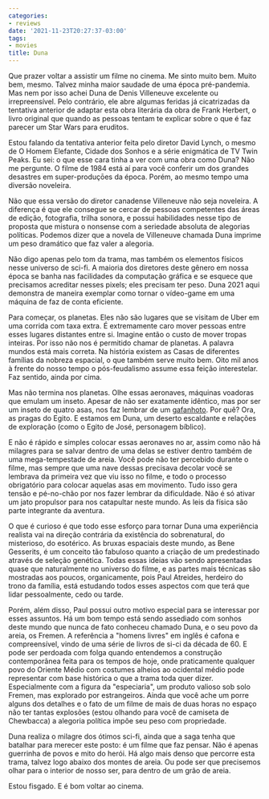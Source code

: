 ```yaml
---
categories:
- reviews
date: '2021-11-23T20:27:37-03:00'
tags:
- movies
title: Duna
---
```


Que prazer voltar a assistir um filme no cinema. Me sinto muito bem. Muito bem, mesmo. Talvez minha maior saudade de uma época pré-pandemia. Mas nem por isso achei Duna de Denis Villeneuve excelente ou irrepreensível. Pelo contrário, ele abre algumas feridas já cicatrizadas da tentativa anterior de adaptar esta obra literária da obra de Frank Herbert, o livro original que quando as pessoas tentam te explicar sobre o que é faz parecer um Star Wars para eruditos.

Estou falando da tentativa anterior feita pelo diretor David Lynch, o mesmo de O Homem Elefante, Cidade dos Sonhos e a série enigmática de TV Twin Peaks. Eu sei: o que esse cara tinha a ver com uma obra como Duna? Não me pergunte. O filme de 1984 está aí para você conferir um dos grandes desastres em super-produçōes da época. Porém, ao mesmo tempo uma diversão noveleira.

Não que essa versão do diretor canadense Villeneuve não seja noveleira. A diferença é que ele consegue se cercar de pessoas competentes das áreas de edição, fotografia, trilha sonora, e possui habilidades nesse tipo de proposta que mistura o nonsense com a seriedade absoluta de alegorias políticas. Podemos dizer que a novela de Villeneuve chamada Duna imprime um peso dramático que faz valer a alegoria.

Não digo apenas pelo tom da trama, mas também os elementos físicos nesse universo de sci-fi. A maioria dos diretores deste gênero em nossa época se banha nas facilidades da computação gráfica e se esquece que precisamos acreditar nesses pixels; eles precisam ter peso. Duna 2021 aqui demonstra de maneira exemplar como tornar o vídeo-game em uma máquina de faz de conta eficiente.

Para começar, os planetas. Eles não são lugares que se visitam de Uber em uma corrida com taxa extra. É extremamente caro mover pessoas entre esses lugares distantes entre si. Imagine então o custo de mover tropas inteiras. Por isso não nos é permitido chamar de planetas. A palavra mundos está mais correta. Na história existem as Casas de diferentes famílias da nobreza espacial, o que também serve muito bem. Oito mil anos à frente do nosso tempo o pós-feudalismo assume essa feição interestelar. Faz sentido, ainda por cima.

Mas não termina nos planetas. Olhe essas aeronaves, máquinas voadoras que emulam um inseto. Apesar de não ser exatamente idêntico, mas por ser um inseto de quatro asas, nos faz lembrar de um [gafanhoto](https://youtu.be/MYtXUVf74zA). Por quê? Ora, as pragas do Egito. E estamos em Duna, um deserto escaldante e relações de exploração (como o Egito de José, personagem bíblico).

E não é rápido e simples colocar essas aeronaves no ar, assim como não há milagres para se salvar dentro de uma delas se estiver dentro também de uma mega-tempestade de areia. Você pode não ter percebido durante o filme, mas sempre que uma nave dessas precisava decolar você se lembrava da primeira vez que viu isso no filme, e todo o processo obrigatório para colocar aquelas asas em movimento. Tudo isso gera tensão e pé-no-chão por nos fazer lembrar da dificuldade. Não é só ativar um jato propulsor para nos catapultar neste mundo. As leis da física são parte integrante da aventura.

O que é curioso é que todo esse esforço para tornar Duna uma experiência realista vai na direção contrária da existência do sobrenatural, do misterioso, do esotérico. As bruxas espaciais deste mundo, as Bene Gesserits, é um conceito tão fabuloso quanto a criação de um predestinado através de seleção genética. Todas essas ideias vão sendo apresentadas quase que naturalmente no universo do filme, e as partes mais técnicas são mostradas aos poucos, organicamente, pois Paul Atreides, herdeiro do trono da família, está estudando todos esses aspectos com que terá que lidar pessoalmente, cedo ou tarde.

Porém, além disso, Paul possui outro motivo especial para se interessar por esses assuntos. Há um bom tempo está sendo assediado com sonhos deste mundo que nunca de fato conheceu chamado Duna, e o seu povo da areia, os Fremen. A referência a "homens livres" em inglês é cafona e compreensível, vindo de uma série de livros de si-ci da década de 60. E pode ser perdoada com folga quando entendemos a construção contemporânea feita para os tempos de hoje, onde praticamente qualquer povo do Oriente Médio com costumes alheios ao ocidental médio pode representar com base histórica o que a trama toda quer dizer. Especialmente com a figura da "especiaria", um produto valioso sob solo Fremen, mas explorado por estrangeiros. Ainda que você ache um porre alguns dos detalhes e o fato de um filme de mais de duas horas no espaço não ter tantas explosões (estou olhando para você de camiseta de Chewbacca) a alegoria política impõe seu peso com propriedade.

Duna realiza o milagre dos ótimos sci-fi, ainda que a saga tenha que batalhar para merecer este posto: é um filme que faz pensar. Não é apenas guerrinha de povos e mito do herói. Há algo mais denso que percorre esta trama, talvez logo abaixo dos montes de areia. Ou pode ser que precisemos olhar para o interior de nosso ser, para dentro de um grão de areia.

Estou fisgado. E é bom voltar ao cinema.
